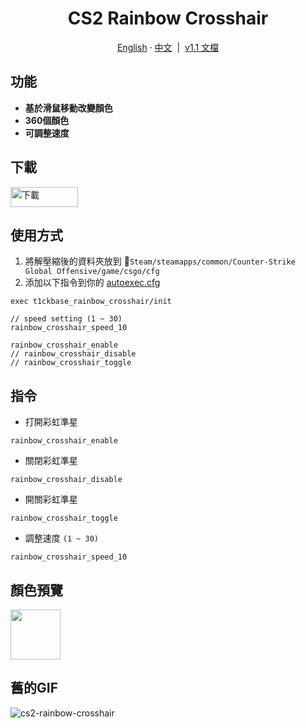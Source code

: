 <div id="toc">
  <ul align="center" style="list-style: none">
    <summary>
      <h1>
        CS2 Rainbow Crosshair
      </h1>
    </summary>
  </ul>
</div>
<p align="center">
  <a href="https://github.com/T1ckbase/cs2-rainbow-crosshair#readme">English</a>
  ·
  <a href="https://github.com/T1ckbase/cs2-rainbow-crosshair/blob/main/zh-TW.md">中文</a>
  &nbsp;|&nbsp;
  <a href="https://github.com/T1ckbase/cs2-rainbow-crosshair/blob/main/v1.1.0.md">v1.1 文檔</a>
</p>

## 功能
- **基於滑鼠移動改變顏色**
- **360個顏色**
- **可調整速度**

## 下載
<a href="https://github.com/T1ckbase/cs2-rainbow-crosshair/releases/latest">
  <picture>
    <source media="(prefers-color-scheme: dark)" srcset="https://raw.githubusercontent.com/T1ckbase/cs2-rainbow-crosshair/refs/heads/main/download-button-dark.svg">
    <img src="https://raw.githubusercontent.com/T1ckbase/cs2-rainbow-crosshair/refs/heads/main/download-button-light.svg" alt="下載" width="108" height="32">
  </picture>
</a>

[id1]: ## "Counter-Strike Global Offensive/game/csgo/cfg/autoexec.cfg"
## 使用方式
1. 將解壓縮後的資料夾放到 :file_folder:`Steam/steamapps/common/Counter-Strike Global Offensive/game/csgo/cfg`
2. 添加以下指令到你的 [autoexec.cfg][id1]
```
exec t1ckbase_rainbow_crosshair/init

// speed setting (1 ~ 30)
rainbow_crosshair_speed_10

rainbow_crosshair_enable
// rainbow_crosshair_disable
// rainbow_crosshair_toggle
```

## 指令
- 打開彩虹準星
```
rainbow_crosshair_enable
```
- 關閉彩虹準星
```
rainbow_crosshair_disable
```
- 開關彩虹準星
```
rainbow_crosshair_toggle
```
- 調整速度 `(1 ~ 30)`
```
rainbow_crosshair_speed_10
```

## 顏色預覽
<img src="https://raw.githubusercontent.com/T1ckbase/cs2-rainbow-crosshair/refs/heads/main/rainbow.svg" width="80px" height="80px">

<br/>

## 舊的GIF
![cs2-rainbow-crosshair](https://github.com/T1ckbase/cs2-rainbow-crosshair/assets/146760065/6a01bc8a-d4c8-48ad-b6ed-f93c4a2c1b64)
